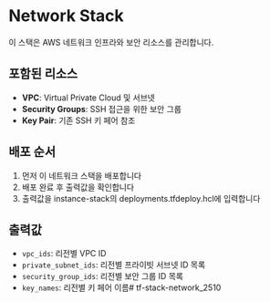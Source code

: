 # Network Stack

이 스택은 AWS 네트워크 인프라와 보안 리소스를 관리합니다.

## 포함된 리소스

- **VPC**: Virtual Private Cloud 및 서브넷
- **Security Groups**: SSH 접근을 위한 보안 그룹
- **Key Pair**: 기존 SSH 키 페어 참조

## 배포 순서

1. 먼저 이 네트워크 스택을 배포합니다
2. 배포 완료 후 출력값을 확인합니다
3. 출력값을 instance-stack의 deployments.tfdeploy.hcl에 입력합니다

## 출력값

- `vpc_ids`: 리전별 VPC ID
- `private_subnet_ids`: 리전별 프라이빗 서브넷 ID 목록
- `security_group_ids`: 리전별 보안 그룹 ID 목록
- `key_names`: 리전별 키 페어 이름# tf-stack-network_2510
